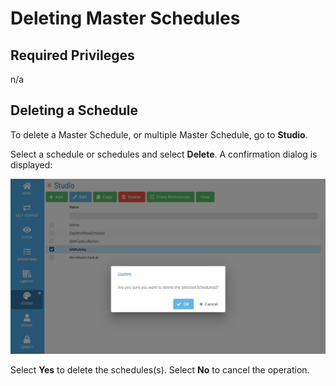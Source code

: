 # Deleting Master Schedules

## Required Privileges

n/a

## Deleting a Schedule

To delete a Master Schedule, or multiple Master Schedule, go to **Studio**.

Select a schedule or schedules and select **Delete**. A confirmation dialog is displayed:

![Master Schedule Delete](../../../../../Resources/Images/SM/Studio/MasterSchedules/master-schedule-delete.png "Master Schedule Delete")

Select **Yes** to delete the schedules(s). Select **No** to cancel the operation.
